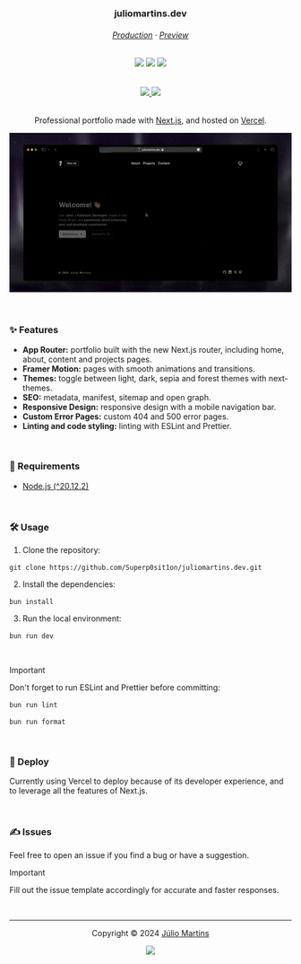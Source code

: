 <h3 align="center">
    juliomartins.dev
</h3>

<h6 align="center">
    <a href="https://juliomartins.dev" target="_blank">Production</a>
    ·
    <a href="https://preview.juliomartins.dev" target="_blank">Preview</a>
</h6>

<h6 align="center">
  <img src="https://img.shields.io/badge/Next-black?style=for-the-badge&logo=next.js&logoColor=white">
  <img src="https://img.shields.io/badge/Framer-black?style=for-the-badge&logo=framer&logoColor=blue">
  <img src="https://img.shields.io/badge/vercel-%23000000.svg?style=for-the-badge&logo=vercel&logoColor=white">
</h6>

<h6 align="center">
	<a href="https://github.com/Superp0sit1on/juliomartins.dev/stargazers">
		<img src="https://img.shields.io/github/stars/Superp0sit1on/juliomartins.dev?style=for-the-badge&color=C9CBFF&logoColor=D9E0EE&labelColor=302D41">
	</a>
	<a href="https://github.com/Superp0sit1on/juliomartins.dev/issues">
		<img src="https://img.shields.io/github/issues/Superp0sit1on/juliomartins.dev?colorA=363a4f&colorB=f5a97f&style=for-the-badge">
	</a>
</h6>

<p align="center">
    Professional portfolio made with <a href="https://nextjs.org" target="_blank">Next.js</a>, and hosted on <a href="https://vercel.com" target="_blank">Vercel</a>.
</p>

<p align="center">
    <img src="PREVIEW.gif" alt="Screenshot of the website homepage">
</p>

&nbsp;

### ✨ Features

- **App Router:** portfolio built with the new Next.js router, including home, about, content and projects pages.
- **Framer Motion:** pages with smooth animations and transitions.
- **Themes:** toggle between light, dark, sepia and forest themes with next-themes.
- **SEO:** metadata, manifest, sitemap and open graph.
- **Responsive Design:** responsive design with a mobile navigation bar.
- **Custom Error Pages:** custom 404 and 500 error pages.
- **Linting and code styling:** linting with ESLint and Prettier.

&nbsp;

### 🧰 Requirements

- [Node.js (^20.12.2)](http://nodejs.org/)

&nbsp;

### 🛠 Usage

1. Clone the repository:

```console
git clone https://github.com/Superp0sit1on/juliomartins.dev.git
```

2. Install the dependencies:

```console
bun install
```

3. Run the local environment:

```console
bun run dev
```

&nbsp;

> [!IMPORTANT]  
> Don't forget to run ESLint and Prettier before committing:

```console
bun run lint
```

```console
bun run format
```

&nbsp;

### 🚀 Deploy

Currently using Vercel to deploy because of its developer experience, and to leverage all the features of Next.js.

&nbsp;

### ✍️ Issues

Feel free to open an issue if you find a bug or have a suggestion.

> [!IMPORTANT]  
> Fill out the issue template accordingly for accurate and faster responses.

&nbsp;

---

<p align="center">
	Copyright &copy; 2024 
	<a href="https://github.com/Superp0sit1on" target="_blank">
		Júlio Martins
	</a>
<p align="center">
	<a href="https://github.com/Superp0sit1on/juliomartins.dev/blob/main/LICENSE">
		<img src="https://img.shields.io/static/v1.svg?style=for-the-badge&label=License&message=MIT&logoColor=d9e0ee&colorA=363a4f&colorB=b7bdf8"/>
	</a>
</p>
